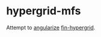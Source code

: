 # hypergrid-mfs
Attempt to [angularize](https://github.com/angular/angular.js/) [fin-hypergrid](https://github.com/openfin/fin-hypergrid).


